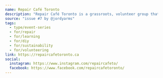 ```yaml
---
name: Repair Café Toronto
description: "Repair Café Toronto is a grassroots, volunteer group that organizes events where neighbours help neighbours learn how to repair. Our events are hosted by local community centres, branches of the Toronto Public Library and other community-based organizations."
source: "issue #7 by @jordyarms"
tags:
  - type/event-series
  - for/repair
  - for/learning
  - for/diy
  - for/sustainability
  - for/volunteering
link: https://repaircafetoronto.ca
social:
  instagram: https://www.instagram.com/repaircafeto/
  facebook: https://www.facebook.com/repaircafetoronto/
---
```

